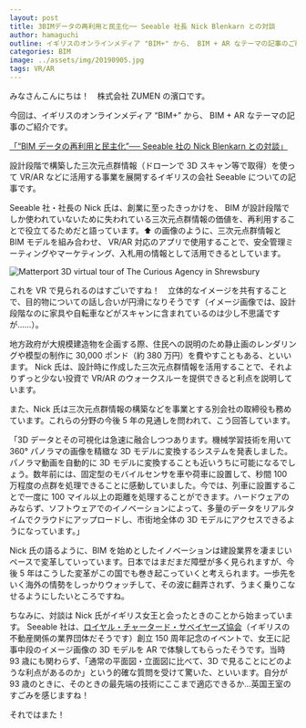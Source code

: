 ```yaml
---
layout: post
title: 3BIMデータの再利用と民主化── Seeable 社長 Nick Blenkarn との対談
author: hamaguchi
outline: イギリスのオンラインメディア "BIM+" から、 BIM + AR なテーマの記事のご紹介です。設計段階で構築した三次元点群情報（ドローンで3Dスキャン等で取得）を使って VR/AR などに活用する事業を展開するイギリスの会社 Seeable についての記事です。
categories: BIM
image: ../assets/img/20190905.jpg
tags: VR/AR
---
```


みなさんこんにちは！　株式会社 ZUMEN の濱口です。

今回は、イギリスのオンラインメディア “BIM+” から、 BIM + AR なテーマの記事のご紹介です。

[「“BIM データの再利用と民主化”── Seeable 社の Nick Blenkarn との対談」](http://www.bimplus.co.uk/analysis/q-seeables-nick-blenkarn-recycling-and-democratisi/)

設計段階で構築した三次元点群情報（ドローンで 3D スキャン等で取得）を使って VR/AR などに活用する事業を展開するイギリスの会社 Seeable についての記事です。

Seeable 社・社長の Nick 氏は、創業に至ったきっかけを、 BIM が設計段階でしか使われていないために失われている三次元点群情報の価値を、再利用することで役立てるためだと語っています。⬆️ の画像のように、三次元点群情報と BIM モデルを組み合わせ、 VR/AR 対応のアプリで使用することで、安全管理ミーティングやマーケティング、入札用の情報として活用できるとしています。

![Matterport 3D virtual tour of The Curious Agency in Shrewsbury](../../../../assets/img/20190905.jpg)

これを VR で見られるのはすごいですね！　立体的なイメージを共有することで、目的物についての話し合いが円滑になりそうです（イメージ画像では、設計段階なのに家具や自転車などがスキャンに含まれているのは少し不思議ですが……）。

地方政府が大規模建造物を企画する際、住民への説明のため静止画のレンダリングや模型の制作に 30,000 ポンド（約 380 万円）を費やすこともある、といいます。 Nick 氏は、設計時に作成した三次元点群情報を活用することで、それよりずっと少ない投資で VR/AR のウォークスルーを提供できると利点を説明しています。

また、Nick 氏は三次元点群情報の構築などを事業とする別会社の取締役も務めています。これらの分野の今後 5 年の見通しを問われて、こう回答しています。

「3D データとその可視化は急速に融合しつつあります。機械学習技術を用いて 360° パノラマの画像を精緻な 3D モデルに変換するシステムを発表しました。パノラマ動画を自動的に 3D モデルに変換することも近いうちに可能になるでしょう。数年前には、固定型のモバイルセンサを車や荷車に設置して、秒間 100 万程度の点群を処理できることに感動していました。今では、列車に設置することで一度に 100 マイル以上の距離を処理することができます。ハードウェアのみならず、ソフトウェアでのイノベーションによって、多量のデータをリアルタイムでクラウドにアップロードし、市街地全体の 3D モデルにアクセスできるようになっています。」

Nick 氏の語るように、BIM を始めとしたイノベーションは建設業界を凄まじいペースで変革していっています。日本ではまだまだ障壁が多く見られますが、今後 5 年はこうした変革がこの国でも巻き起こっていくと考えられます。一歩先をいく海外の情勢をしっかりウォッチして、その波に翻弄されず、うまく乗りこなせるようにしたいところですね。

ちなみに、対談は Nick 氏がイギリス女王と会ったときのことから始まっています。 Seeable 社は、[ロイヤル・チャータード・サベイヤーズ協会](https://ja.wikipedia.org/wiki/%E8%8B%B1%E5%9B%BD%E7%8E%8B%E7%AB%8B%E3%83%81%E3%83%A3%E3%83%BC%E3%82%BF%E3%83%BC%E3%83%89%E3%83%BB%E3%82%B5%E3%83%99%E3%82%A4%E3%83%A4%E3%83%BC%E3%82%BA%E5%8D%94%E4%BC%9A)（イギリスの不動産関係の業界団体だそうです）創立 150 周年記念のイベントで、女王に記事中段のイメージ画像の 3D モデルを AR で体験してもらったそうです。当時 93 歳にも関わらず、「通常の平面図・立面図に比べて、3D で見ることにどのような利点があるのか」という的確な質問を受けて驚いた、といいます。自分が 93 歳のときに、そのときの最先端の技術にここまで適応できるか…英国王室のすごみを感じますね！

それではまた！
